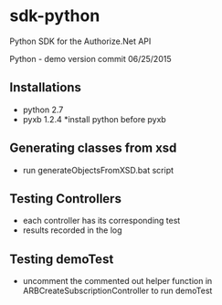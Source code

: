 # sdk-python
Python SDK for the Authorize.Net API

Python - demo version commit
06/25/2015

Installations
--------------------------------------
- python 2.7
- pyxb 1.2.4
 *install python before pyxb 

 
Generating classes from xsd
--------------------------------------
- run generateObjectsFromXSD.bat script 


Testing Controllers
--------------------------------------
- each controller has its corresponding test
- results recorded in the log

Testing demoTest
--------------------------------------
- uncomment the commented out helper function in ARBCreateSubscriptionController to run demoTest